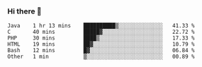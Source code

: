 ### Hi there 👋

<!--START_SECTION:waka-->

```text
Java    1 hr 13 mins    ██████████▒░░░░░░░░░░░░░░   41.33 %
C       40 mins         █████▓░░░░░░░░░░░░░░░░░░░   22.72 %
PHP     30 mins         ████▒░░░░░░░░░░░░░░░░░░░░   17.33 %
HTML    19 mins         ██▓░░░░░░░░░░░░░░░░░░░░░░   10.79 %
Bash    12 mins         █▓░░░░░░░░░░░░░░░░░░░░░░░   06.84 %
Other   1 min           ▒░░░░░░░░░░░░░░░░░░░░░░░░   00.89 %
```

<!--END_SECTION:waka-->


<!--
**AnkelMauCastillo/AnkelMauCastillo** is a ✨ _special_ ✨ repository because its `README.md` (this file) appears on your GitHub profile.

Here are some ideas to get you started:

- 🔭 I’m currently working on ...
- 🌱 I’m currently learning ...
- 👯 I’m looking to collaborate on ...
- 🤔 I’m looking for help with ...
- 💬 Ask me about ...
- 📫 How to reach me: ...
- 😄 Pronouns: ...
- ⚡ Fun fact: ...
-->
